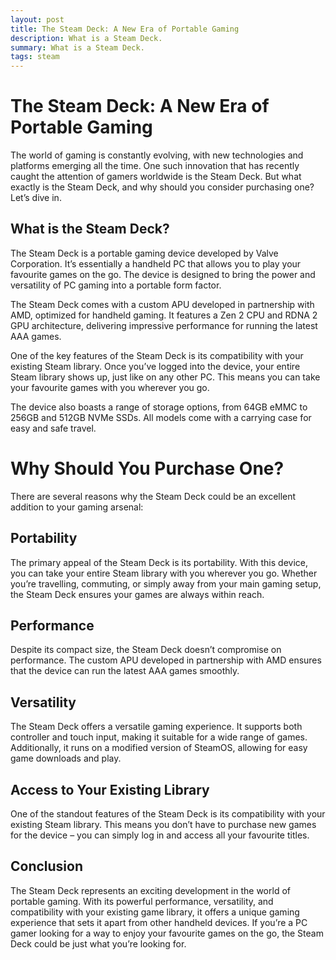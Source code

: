 ```yaml
---
layout: post
title: The Steam Deck: A New Era of Portable Gaming
description: What is a Steam Deck.
summary: What is a Steam Deck.
tags: steam
---
```


# The Steam Deck: A New Era of Portable Gaming
The world of gaming is constantly evolving, with new technologies and platforms emerging all the time. One such innovation that has recently caught the attention of gamers worldwide is the Steam Deck. But what exactly is the Steam Deck, and why should you consider purchasing one? Let’s dive in.

## What is the Steam Deck?
The Steam Deck is a portable gaming device developed by Valve Corporation. It’s essentially a handheld PC that allows you to play your favourite games on the go. The device is designed to bring the power and versatility of PC gaming into a portable form factor.

The Steam Deck comes with a custom APU developed in partnership with AMD, optimized for handheld gaming. It features a Zen 2 CPU and RDNA 2 GPU architecture, delivering impressive performance for running the latest AAA games.

One of the key features of the Steam Deck is its compatibility with your existing Steam library. Once you’ve logged into the device, your entire Steam library shows up, just like on any other PC. This means you can take your favourite games with you wherever you go.

The device also boasts a range of storage options, from 64GB eMMC to 256GB and 512GB NVMe SSDs. All models come with a carrying case for easy and safe travel.

# Why Should You Purchase One?
There are several reasons why the Steam Deck could be an excellent addition to your gaming arsenal:

## Portability
The primary appeal of the Steam Deck is its portability. With this device, you can take your entire Steam library with you wherever you go. Whether you’re travelling, commuting, or simply away from your main gaming setup, the Steam Deck ensures your games are always within reach.

## Performance
Despite its compact size, the Steam Deck doesn’t compromise on performance. The custom APU developed in partnership with AMD ensures that the device can run the latest AAA games smoothly.

## Versatility
The Steam Deck offers a versatile gaming experience. It supports both controller and touch input, making it suitable for a wide range of games. Additionally, it runs on a modified version of SteamOS, allowing for easy game downloads and play.

## Access to Your Existing Library
One of the standout features of the Steam Deck is its compatibility with your existing Steam library. This means you don’t have to purchase new games for the device – you can simply log in and access all your favourite titles.

## Conclusion
The Steam Deck represents an exciting development in the world of portable gaming. With its powerful performance, versatility, and compatibility with your existing game library, it offers a unique gaming experience that sets it apart from other handheld devices. If you’re a PC gamer looking for a way to enjoy your favourite games on the go, the Steam Deck could be just what you’re looking for.